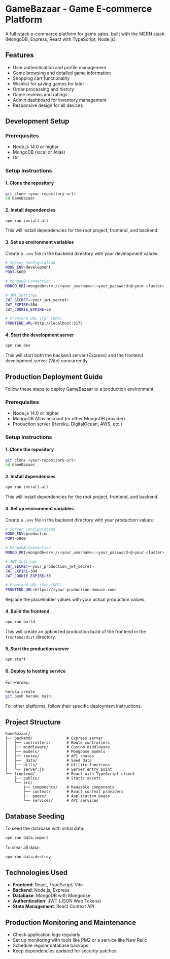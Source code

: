 # GameBazaar - Game E-commerce Platform

A full-stack e-commerce platform for game sales, built with the MERN stack (MongoDB, Express, React with TypeScript, Node.js).

## Features

- User authentication and profile management
- Game browsing and detailed game information
- Shopping cart functionality
- Wishlist for saving games for later
- Order processing and history
- Game reviews and ratings
- Admin dashboard for inventory management
- Responsive design for all devices

## Development Setup

### Prerequisites

- Node.js 14.0 or higher
- MongoDB (local or Atlas)
- Git

### Setup Instructions

#### 1. Clone the repository

```bash
git clone <your-repository-url>
cd GameBazaar
```

#### 2. Install dependencies

```bash
npm run install-all
```

This will install dependencies for the root project, frontend, and backend.

#### 3. Set up environment variables

Create a `.env` file in the backend directory with your development values:

```bash
# Server Configuration
NODE_ENV=development
PORT=5000

# MongoDB Connection
MONGO_URI=mongodb+srv://<your_username>:<your_password>@<your-cluster>.mongodb.net/gamebazaar

# JWT Settings
JWT_SECRET=<your_jwt_secret>
JWT_EXPIRE=30d
JWT_COOKIE_EXPIRE=30

# Frontend URL (for CORS)
FRONTEND_URL=http://localhost:5173
```

#### 4. Start the development server

```bash
npm run dev
```

This will start both the backend server (Express) and the frontend development server (Vite) concurrently.

## Production Deployment Guide

Follow these steps to deploy GameBazaar to a production environment.

### Prerequisites

- Node.js 14.0 or higher
- MongoDB Atlas account (or other MongoDB provider)
- Production server (Heroku, DigitalOcean, AWS, etc.)

### Setup Instructions

#### 1. Clone the repository

```bash
git clone <your-repository-url>
cd GameBazaar
```

#### 2. Install dependencies

```bash
npm run install-all
```

This will install dependencies for the root project, frontend, and backend.

#### 3. Set up environment variables

Create a `.env` file in the backend directory with your production values:

```bash
# Server Configuration
NODE_ENV=production
PORT=5000

# MongoDB Connection
MONGO_URI=mongodb+srv://<your_username>:<your_password>@<your-cluster>.mongodb.net/gamebazaar

# JWT Settings
JWT_SECRET=<your_production_jwt_secret>
JWT_EXPIRE=30d
JWT_COOKIE_EXPIRE=30

# Frontend URL (for CORS)
FRONTEND_URL=https://<your-production-domain.com>
```

Replace the placeholder values with your actual production values.

#### 4. Build the frontend

```bash
npm run build
```

This will create an optimized production build of the frontend in the `frontend/dist` directory.

#### 5. Start the production server

```bash
npm start
```

#### 6. Deploy to hosting service

For Heroku:
```bash
heroku create
git push heroku main
```

For other platforms, follow their specific deployment instructions.

## Project Structure

```
GameBazaar/
├── backend/               # Express server
│   ├── controllers/       # Route controllers
│   ├── middleware/        # Custom middleware
│   ├── models/            # Mongoose models
│   ├── routes/            # API routes
│   ├── _data/             # Seed data
│   ├── utils/             # Utility functions
│   └── server.js          # Server entry point
└── frontend/              # React with TypeScript client
    ├── public/            # Static assets
    └── src/
        ├── components/    # Reusable components
        ├── context/       # React context providers
        ├── pages/         # Application pages
        └── services/      # API services
```

## Database Seeding

To seed the database with initial data:

```bash
npm run data:import
```

To clear all data:

```bash
npm run data:destroy
```

## Technologies Used

- **Frontend**: React, TypeScript, Vite
- **Backend**: Node.js, Express
- **Database**: MongoDB with Mongoose
- **Authentication**: JWT (JSON Web Tokens)
- **State Management**: React Context API

## Production Monitoring and Maintenance

- Check application logs regularly
- Set up monitoring with tools like PM2 or a service like New Relic
- Schedule regular database backups
- Keep dependencies updated for security patches

